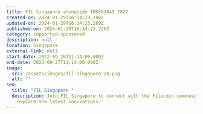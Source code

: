 ```yaml
---
title: FIL Singapore alongside TOKEN2049 2022
created-on: 2024-01-29T16:14:23.198Z
updated-on: 2024-01-29T16:14:23.209Z
published-on: 2024-01-29T16:14:23.226Z
category: supported-sponsored
description: null
location: Singapore
external-link: null
start-date: 2022-09-26T11:14:00.000Z
end-date: 2022-09-27T11:14:00.000Z
image:
  src: /assets/images/fil-singapore-24.png
  alt: ""
seo:
  title: "FIL Singapore "
  description: Join FIL Singapore to connect with the Filecoin community and
    explore the latest innovations.
---
```

